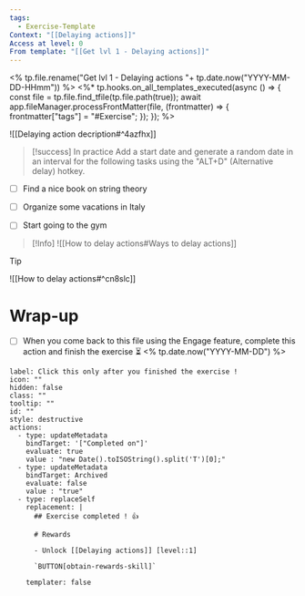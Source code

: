 ```yaml
---
tags:
  - Exercise-Template
Context: "[[Delaying actions]]"
Access at level: 0
From template: "[[Get lvl 1 - Delaying actions]]"
---
```

<% tp.file.rename("Get lvl 1 - Delaying actions "+ tp.date.now("YYYY-MM-DD-HHmm")) %>
<%* tp.hooks.on_all_templates_executed(async () => {
  const file = tp.file.find_tfile(tp.file.path(true));
  await app.fileManager.processFrontMatter(file, (frontmatter) => {
    frontmatter["tags"] = "#Exercise";
  });
}); 
%>


![[Delaying action decription#^4azfhx]]

> [!success] In practice
> Add a start date and generate a random date in an interval for the following tasks using the "ALT+D" (Alternative delay) hotkey. 

- [ ] Find a nice book on string theory 
- [ ] Organize some vacations in Italy
- [ ] Start going to the gym 


>[!Info]
>![[How to delay actions#Ways to delay actions]]

> [!tip] 
>![[How to delay actions#^cn8slc]]

# Wrap-up

- [ ] When you come back to this file using the Engage feature, complete this action and finish the exercise ⏳ <% tp.date.now("YYYY-MM-DD") %>

```meta-bind-button
label: Click this only after you finished the exercise !
icon: ""
hidden: false
class: ""
tooltip: ""
id: ""
style: destructive
actions:
  - type: updateMetadata
    bindTarget: '["Completed on"]'
    evaluate: true
    value : "new Date().toISOString().split('T')[0];" 
  - type: updateMetadata
    bindTarget: Archived
    evaluate: false
    value : "true" 
  - type: replaceSelf
    replacement: |
      ## Exercise completed ! 👍 
      
      # Rewards
      
      - Unlock [[Delaying actions]] [level::1]
      
      `BUTTON[obtain-rewards-skill]`
      
    templater: false
```
